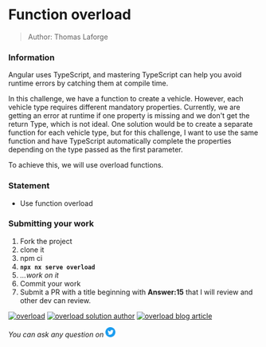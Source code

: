 <h1>Function overload</h1>

> Author: Thomas Laforge

### Information

Angular uses TypeScript, and mastering TypeScript can help you avoid runtime errors by catching them at compile time.

In this challenge, we have a function to create a vehicle. However, each vehicle type requires different mandatory properties.
Currently, we are getting an error at runtime if one property is missing and we don't get the return Type, which is not ideal.
One solution would be to create a separate function for each vehicle type, but for this challenge, I want to use the same function and have TypeScript automatically complete the properties depending on the type passed as the first parameter.

To achieve this, we will use overload functions.

### Statement

- Use function overload

### Submitting your work

1. Fork the project
2. clone it
3. npm ci
4. **`npx nx serve overload`**
5. _...work on it_
6. Commit your work
7. Submit a PR with a title beginning with **Answer:15** that I will review and other dev can review.

<a href="https://github.com/tomalaforge/angular-challenges/pulls?q=label%3A15+label%3Aanswer"><img src="https://img.shields.io/badge/-Solutions-green" alt="overload"/></a>
<a href='https://github.com/tomalaforge/angular-challenges/pulls?q=label%3A15+label%3A"answer+author"'><img src="https://img.shields.io/badge/-Author solution-important" alt="overload solution author"/></a>
<a href="https://medium.com/ngconf/function-overloading-in-typescript-8236706b2c05" target="_blank" rel="noopener noreferrer"><img src="https://img.shields.io/badge/-Blog post explanation-blue" alt="overload blog article"/></a>

_You can ask any question on_ <a href="https://twitter.com/laforge_toma" target="_blank" rel="noopener noreferrer"><img src="./../../logo/twitter.svg" height=20px alt="twitter"/></a>
